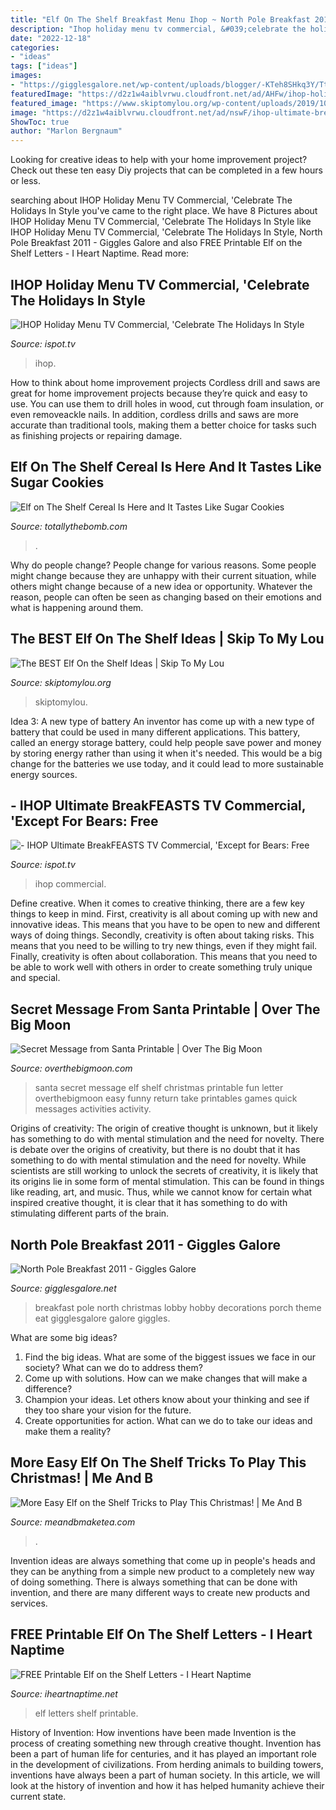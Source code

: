 ```yaml
---
title: "Elf On The Shelf Breakfast Menu Ihop ~ North Pole Breakfast 2011"
description: "Ihop holiday menu tv commercial, &#039;celebrate the holidays in style"
date: "2022-12-18"
categories:
- "ideas"
tags: ["ideas"]
images:
- "https://gigglesgalore.net/wp-content/uploads/blogger/-KTeh8SHkq3Y/TtxlPAd3g0I/AAAAAAAAET4/r0l_AHCsmdk/s1600/Food%2BCollage.jpg"
featuredImage: "https://d2z1w4aiblvrwu.cloudfront.net/ad/AHFw/ihop-holiday-menu-celebrate-the-holidays-in-style-large-4.jpg"
featured_image: "https://www.skiptomylou.org/wp-content/uploads/2019/10/Elf-on-the-shelf-you-are-doing-great-note.jpg"
image: "https://d2z1w4aiblvrwu.cloudfront.net/ad/nswF/ihop-ultimate-breakfeasts-except-for-bears-large-1.jpg"
ShowToc: true
author: "Marlon Bergnaum"
---
```



Looking for creative ideas to help with your home improvement project? Check out these ten easy Diy projects that can be completed in a few hours or less.

	

		
searching about IHOP Holiday Menu TV Commercial, &#039;Celebrate The Holidays In Style you've came to the right place. We have 8 Pictures about IHOP Holiday Menu TV Commercial, &#039;Celebrate The Holidays In Style like IHOP Holiday Menu TV Commercial, &#039;Celebrate The Holidays In Style, North Pole Breakfast 2011 - Giggles Galore and also FREE Printable Elf on the Shelf Letters - I Heart Naptime. Read more:
		
    
## IHOP Holiday Menu TV Commercial, &#039;Celebrate The Holidays In Style

<img loading=lazy src="https://d2z1w4aiblvrwu.cloudfront.net/ad/AHFw/ihop-holiday-menu-celebrate-the-holidays-in-style-large-4.jpg" onerror="this.onerror=null;this.src='https://tse4.mm.bing.net/th?id=OIP.SBt7bJHEeNDG0zesrRg1swHaEK&amp;pid=15.1';" alt="IHOP Holiday Menu TV Commercial, &#039;Celebrate The Holidays In Style">

_Source: ispot.tv_

>ihop. 

	

How to think about home improvement projects
Cordless drill and saws are great for home improvement projects because they’re quick and easy to use. You can use them to drill holes in wood, cut through foam insulation, or even removeackle nails. In addition, cordless drills and saws are more accurate than traditional tools, making them a better choice for tasks such as finishing projects or repairing damage.

    
## Elf On The Shelf Cereal Is Here And It Tastes Like Sugar Cookies

<img loading=lazy src="https://cdn.totallythebomb.com/wp-content/uploads/2019/11/IMG_7227-2-scaled.jpeg" onerror="this.onerror=null;this.src='https://tse3.mm.bing.net/th?id=OIP.4fhLqtudcJMnAKvIxzXusAHaFj&amp;pid=15.1';" alt="Elf on The Shelf Cereal Is Here and It Tastes Like Sugar Cookies">

_Source: totallythebomb.com_

>. 

	

Why do people change?
People change for various reasons. Some people might change because they are unhappy with their current situation, while others might change because of a new idea or opportunity. Whatever the reason, people can often be seen as changing based on their emotions and what is happening around them.

    
## The BEST Elf On The Shelf Ideas | Skip To My Lou

<img loading=lazy src="https://www.skiptomylou.org/wp-content/uploads/2019/10/Elf-on-the-shelf-you-are-doing-great-note.jpg" onerror="this.onerror=null;this.src='https://tse1.mm.bing.net/th?id=OIP.UAbo9Xzeqj52DSM5cKT1OgHaLH&amp;pid=15.1';" alt="The BEST Elf On the Shelf Ideas | Skip To My Lou">

_Source: skiptomylou.org_

>skiptomylou. 

	

Idea 3: A new type of battery
An inventor has come up with a new type of battery that could be used in many different applications. This battery, called an energy storage battery, could help people save power and money by storing energy rather than using it when it's needed. This would be a big change for the batteries we use today, and it could lead to more sustainable energy sources.

    
## - IHOP Ultimate BreakFEASTS TV Commercial, &#039;Except For Bears: Free

<img loading=lazy src="https://d2z1w4aiblvrwu.cloudfront.net/ad/nswF/ihop-ultimate-breakfeasts-except-for-bears-large-1.jpg" onerror="this.onerror=null;this.src='https://tse2.mm.bing.net/th?id=OIP.8tQ4XFI7kgIeCvXsiXzszgHaEK&amp;pid=15.1';" alt="- IHOP Ultimate BreakFEASTS TV Commercial, &#039;Except for Bears: Free">

_Source: ispot.tv_

>ihop commercial. 

	

Define creative.
When it comes to creative thinking, there are a few key things to keep in mind. First, creativity is all about coming up with new and innovative ideas. This means that you have to be open to new and different ways of doing things. Secondly, creativity is often about taking risks. This means that you need to be willing to try new things, even if they might fail. Finally, creativity is often about collaboration. This means that you need to be able to work well with others in order to create something truly unique and special.

    
## Secret Message From Santa Printable | Over The Big Moon

<img loading=lazy src="https://i0.wp.com/overthebigmoon.com/wp-content/uploads/2018/11/secret-message-santa-printable.jpg?fit=800%2C1200&amp;ssl=1" onerror="this.onerror=null;this.src='https://tse1.mm.bing.net/th?id=OIP.pLeG70s1NMAtpyrVWVScOgHaLH&amp;pid=15.1';" alt="Secret Message from Santa Printable | Over The Big Moon">

_Source: overthebigmoon.com_

>santa secret message elf shelf christmas printable fun letter overthebigmoon easy funny return take printables games quick messages activities activity. 

	

Origins of creativity: The origin of creative thought is unknown, but it likely has something to do with mental stimulation and the need for novelty.
There is debate over the origins of creativity, but there is no doubt that it has something to do with mental stimulation and the need for novelty. While scientists are still working to unlock the secrets of creativity, it is likely that its origins lie in some form of mental stimulation. This can be found in things like reading, art, and music. Thus, while we cannot know for certain what inspired creative thought, it is clear that it has something to do with stimulating different parts of the brain.

    
## North Pole Breakfast 2011 - Giggles Galore

<img loading=lazy src="https://gigglesgalore.net/wp-content/uploads/blogger/-KTeh8SHkq3Y/TtxlPAd3g0I/AAAAAAAAET4/r0l_AHCsmdk/s1600/Food%2BCollage.jpg" onerror="this.onerror=null;this.src='https://tse4.mm.bing.net/th?id=OIP.VYmwh5VdfiCyQu8AtQOb5AHaF7&amp;pid=15.1';" alt="North Pole Breakfast 2011 - Giggles Galore">

_Source: gigglesgalore.net_

>breakfast pole north christmas lobby hobby decorations porch theme eat gigglesgalore galore giggles. 

	

What are some big ideas?
1. Find the big ideas. What are some of the biggest issues we face in our society? What can we do to address them?
2. Come up with solutions. How can we make changes that will make a difference?
3. Champion your ideas. Let others know about your thinking and see if they too share your vision for the future.
4. Create opportunities for action. What can we do to take our ideas and make them a reality?

    
## More Easy Elf On The Shelf Tricks To Play This Christmas! | Me And B

<img loading=lazy src="https://i1.wp.com/meandbmaketea.com/wp-content/uploads/2018/11/Elf-on-the-shelf-ideas-that-are-easy-and-no-effort-1.jpg?fit=800%2C800&amp;ssl=1" onerror="this.onerror=null;this.src='https://tse2.mm.bing.net/th?id=OIP.Q3d6BK9E4oqvxoT0ijV8yQHaHa&amp;pid=15.1';" alt="More Easy Elf on the Shelf Tricks to Play This Christmas! | Me And B">

_Source: meandbmaketea.com_

>. 

	

Invention ideas are always something that come up in people's heads and they can be anything from a simple new product to a completely new way of doing something. There is always something that can be done with invention, and there are many different ways to create new products and services.

    
## FREE Printable Elf On The Shelf Letters - I Heart Naptime

<img loading=lazy src="https://www.iheartnaptime.net/wp-content/uploads/2019/11/elf-letters-2.jpg" onerror="this.onerror=null;this.src='https://tse1.mm.bing.net/th?id=OIP.eJh6CzQBcgidZFLKtJedEAHaHa&amp;pid=15.1';" alt="FREE Printable Elf on the Shelf Letters - I Heart Naptime">

_Source: iheartnaptime.net_

>elf letters shelf printable. 

	

History of Invention: How inventions have been made
Invention is the process of creating something new through creative thought. Invention has been a part of human life for centuries, and it has played an important role in the development of civilizations. From herding animals to building towers, inventions have always been a part of human society. In this article, we will look at the history of invention and how it has helped humanity achieve their current state.

